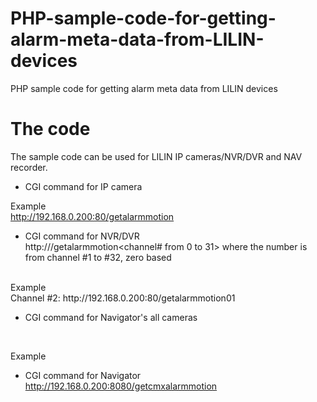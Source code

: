 # PHP-sample-code-for-getting-alarm-meta-data-from-LILIN-devices
PHP sample code for getting alarm meta data from LILIN devices
<BR>
# The code
The sample code can be used for LILIN IP cameras/NVR/DVR and NAV recorder.  
* CGI command for IP camera <BR>

Example <BR>
http://192.168.0.200:80/getalarmmotion
<BR>

* CGI command for NVR/DVR <BR>
http://<serverIP>/getalarmmotion<channel# from 0 to 31> where the number is from channel #1 to #32, zero based
<BR>
Example <BR>
Channel #2: http://192.168.0.200:80/getalarmmotion01  
<BR>

* CGI command for Navigator's all cameras
<BR>

Example <BR>
* CGI command for Navigator <BR>
http://192.168.0.200:8080/getcmxalarmmotion
